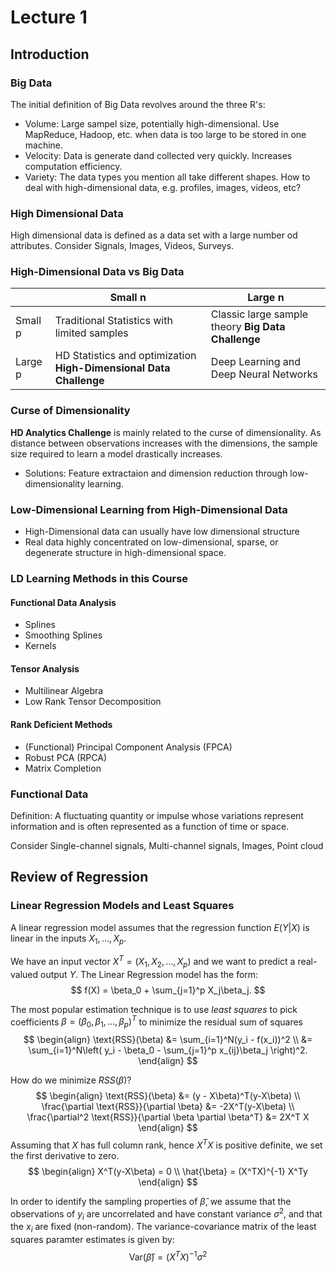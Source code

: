 # Lecture 1
## Introduction
### Big Data
The initial definition of Big Data revolves around the three R's:
- Volume: Large sampel size, potentially high-dimensional. Use MapReduce,
Hadoop, etc. when data is too large to be stored in one machine.
- Velocity: Data is generate dand collected very quickly. Increases computation
efficiency.
- Variety: The data types you mention all take different shapes. How to deal
with high-dimensional data, e.g. profiles, images, videos, etc?

### High Dimensional Data
High dimensional data is defined as a data set with a large number od attributes.
Consider Signals, Images, Videos, Surveys.

### High-Dimensional Data vs Big Data 
|         | Small n                                                            | Large n                                            |
|---------|--------------------------------------------------------------------|----------------------------------------------------|
| Small p | Traditional Statistics with limited samples                        | Classic large sample theory **Big Data Challenge** |
| Large p | HD Statistics and optimization **High-Dimensional Data Challenge** | Deep Learning and  Deep Neural Networks            |

### Curse of Dimensionality
**HD Analytics Challenge** is mainly related to the curse of dimensionality.
As distance between observations increases with the dimensions, the
sample size required to learn a model drastically increases.

- Solutions: Feature extractaion and dimension reduction through
low-dimensionality learning.

### Low-Dimensional Learning from High-Dimensional Data
- High-Dimensional data can usually have low dimensional structure
- Real data highly concentrated on low-dimensional, sparse, or degenerate
structure in high-dimensional space.

### LD Learning Methods in this Course
#### Functional Data Analysis
- Splines
- Smoothing Splines
- Kernels
#### Tensor Analysis
- Multilinear Algebra
- Low Rank Tensor Decomposition
#### Rank Deficient Methods
- (Functional) Principal Component Analysis (FPCA)
- Robust PCA (RPCA)
- Matrix Completion

### Functional Data
Definition: A fluctuating quantity or impulse whose variations represent information
and is often represented as a function of time or space. 

Consider Single-channel signals, Multi-channel signals, Images, Point cloud

## Review of Regression
### Linear Regression Models and Least Squares
A linear regression model assumes that the regression function
$E(Y|X)$ is linear in the inputs $X_1, \ldots , X_p$.

We have an input vector $X^T = (X_1, X_2, \ldots, X_p)$ and we want to predict
a real-valued output $Y$. The Linear Regression model has the form:
$$
f(X) = \beta_0 + \sum_{j=1}^p X_j\beta_j.
$$

The most popular estimation technique is to use *least squares* to
pick coefficients $\beta = (\beta_0, \beta_1, \ldots, \beta_p)^T$ to minimize
the residual sum of squares
$$
\begin{align}
    \text{RSS}(\beta) &= \sum_{i=1}^N(y_i - f(x_i))^2 \\
    &= \sum_{i=1}^N\left( y_i - \beta_0 - \sum_{j=1}^p x_{ij}\beta_j \right)^2.
\end{align}
$$

How do we minimize $RSS(\beta)$?
$$
\begin{align}
    \text{RSS}(\beta) &= (y - X\beta)^T(y-X\beta) \\
    \frac{\partial \text{RSS}}{\partial \beta} &= -2X^T(y-X\beta) \\
    \frac{\partial^2 \text{RSS}}{\partial \beta \partial \beta^T} &= 2X^T X
\end{align}
$$
Assuming that $X$ has full column rank, hence $X^TX$ is positive definite, we
set the first derivative to zero.
$$
\begin{align}
    X^T(y-X\beta) = 0 \\
    \hat{\beta} = (X^TX)^{-1} X^Ty
\end{align}
$$

In order to identify the sampling properties of $\hat{\beta}$, we assume
that the observations of $y_i$ are uncorrelated and have constant variance
$\sigma^2$, and that the $x_i$ are fixed (non-random). The variance-covariance
matrix of the least squares paramter estimates is given by:
$$
    \text{Var}(\hat{\beta}) = (X^TX)^{-1} \sigma^2
$$

